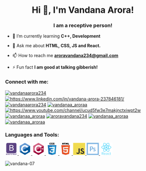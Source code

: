 <h1 align="center">Hi 👋, I'm Vandana Arora!</h1>
<h3 align="center">I am a receptive person!</h3>

- 🌱 I’m currently learning **C++, Development**

- 💬 Ask me about **HTML, CSS, JS and React.**

- 📫 How to reach me **aroravandana234@gmail.com**

- ⚡ Fun fact **I am good at talking gibberish!**

<h3 align="left">Connect with me:</h3>
<p align="left">
<a href="https://codepen.io/vandanaarora234" target="blank"><img align="center" src="https://raw.githubusercontent.com/rahuldkjain/github-profile-readme-generator/master/src/images/icons/Social/codepen.svg" alt="vandanaarora234" height="30" width="40" /></a>
<a href="https://linkedin.com/in/https://www.linkedin.com/in/vandana-arora-237846181/" target="blank"><img align="center" src="https://raw.githubusercontent.com/rahuldkjain/github-profile-readme-generator/master/src/images/icons/Social/linked-in-alt.svg" alt="https://www.linkedin.com/in/vandana-arora-237846181/" height="30" width="40" /></a>
<a href="https://codesandbox.com/vandanaarora234" target="blank"><img align="center" src="https://cdn.jsdelivr.net/npm/simple-icons@3.0.1/icons/codesandbox.svg" alt="vandanaarora234" height="30" width="40" /></a>
<a href="https://instagram.com/vandanaa_aroraa" target="blank"><img align="center" src="https://raw.githubusercontent.com/rahuldkjain/github-profile-readme-generator/master/src/images/icons/Social/instagram.svg" alt="vandanaa_aroraa" height="30" width="40" /></a>
<a href="https://www.youtube.com/channel/UCUd5Fw3E7makjnCtxIWPT2w" target="blank"><img align="center" src="https://raw.githubusercontent.com/rahuldkjain/github-profile-readme-generator/master/src/images/icons/Social/youtube.svg" alt="https://www.youtube.com/channel/ucud5fw3e7makjnctxiwpt2w" height="30" width="40" /></a>
<a href="https://www.codechef.com/users/vandanaa_aroraa" target="blank"><img align="center" src="https://cdn.jsdelivr.net/npm/simple-icons@3.1.0/icons/codechef.svg" alt="vandanaa_aroraa" height="30" width="40" /></a>
<a href="https://www.hackerrank.com/aroravandana234" target="blank"><img align="center" src="https://raw.githubusercontent.com/rahuldkjain/github-profile-readme-generator/master/src/images/icons/Social/hackerrank.svg" alt="aroravandana234" height="30" width="40" /></a>
<a href="https://codeforces.com/profile/vandanaa_aroraa" target="blank"><img align="center" src="https://cdn.jsdelivr.net/npm/simple-icons@3.0.1/icons/codeforces.svg" alt="vandanaa_aroraa" height="30" width="40" /></a>
<a href="https://www.leetcode.com/vandanaa_aroraa" target="blank"><img align="center" src="https://raw.githubusercontent.com/rahuldkjain/github-profile-readme-generator/master/src/images/icons/Social/leet-code.svg" alt="vandanaa_aroraa" height="30" width="40" /></a>
</p>

<h3 align="left">Languages and Tools:</h3>
<p align="left"> <a href="https://getbootstrap.com" target="_blank"> <img src="https://raw.githubusercontent.com/devicons/devicon/master/icons/bootstrap/bootstrap-plain-wordmark.svg" alt="bootstrap" width="40" height="40"/> </a> <a href="https://www.cprogramming.com/" target="_blank"> <img src="https://raw.githubusercontent.com/devicons/devicon/master/icons/c/c-original.svg" alt="c" width="40" height="40"/> </a> <a href="https://www.w3schools.com/cpp/" target="_blank"> <img src="https://raw.githubusercontent.com/devicons/devicon/master/icons/cplusplus/cplusplus-original.svg" alt="cplusplus" width="40" height="40"/> </a> <a href="https://www.w3schools.com/css/" target="_blank"> <img src="https://raw.githubusercontent.com/devicons/devicon/master/icons/css3/css3-original-wordmark.svg" alt="css3" width="40" height="40"/> </a> <a href="https://www.w3.org/html/" target="_blank"> <img src="https://raw.githubusercontent.com/devicons/devicon/master/icons/html5/html5-original-wordmark.svg" alt="html5" width="40" height="40"/> </a> <a href="https://developer.mozilla.org/en-US/docs/Web/JavaScript" target="_blank"> <img src="https://raw.githubusercontent.com/devicons/devicon/master/icons/javascript/javascript-original.svg" alt="javascript" width="40" height="40"/> </a> <a href="https://www.photoshop.com/en" target="_blank"> <img src="https://raw.githubusercontent.com/devicons/devicon/master/icons/photoshop/photoshop-line.svg" alt="photoshop" width="40" height="40"/> </a> <a href="https://reactjs.org/" target="_blank"> <img src="https://raw.githubusercontent.com/devicons/devicon/master/icons/react/react-original-wordmark.svg" alt="react" width="40" height="40"/> </a> </p>

<p><img align="center" src="https://github-readme-streak-stats.herokuapp.com/?user=vandana-07&" alt="vandana-07" /></p>
